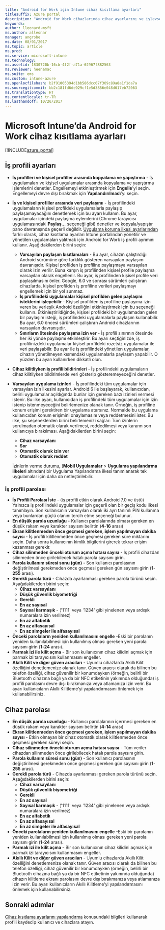 ```yaml
---
title: "Android for Work için Intune cihaz kısıtlama ayarları"
titlesuffix: Azure portal
description: "Android for Work cihazlarında cihaz ayarlarını ve işlevselliğini denetlemek için kullanabileceğiniz Intune ayarlarını öğrenin.\""
keywords: 
author: lleonard-msft
ms.author: alleonar
manager: angrobe
ms.date: 08/01/2017
ms.topic: article
ms.prod: 
ms.service: microsoft-intune
ms.technology: 
ms.assetid: 1830720b-16cb-4f2f-a71a-62967f882563
ms.reviewer: heenamac
ms.suite: ems
ms.custom: intune-azure
ms.openlocfilehash: b2f91005394d1bb586dcc07f309c89a8a1f1da7a
ms.sourcegitcommit: bb2c181fd6de929cf1e5d3856e048d617eb72063
ms.translationtype: HT
ms.contentlocale: tr-TR
ms.lasthandoff: 10/20/2017
---
```

# <a name="android-for-work-device-restriction-settings-in-microsoft-intune"></a>Microsoft Intune’da Android for Work cihaz kısıtlama ayarları

[!INCLUDE[azure_portal](./includes/azure_portal.md)]

## <a name="work-profile-settings"></a>İş profili ayarları
-   **İş profilleri ve kişisel profiller arasında kopyalama ve yapıştırma** - İş uygulamaları ve kişisel uygulamalar arasında kopyalama ve yapıştırma işlemlerini denetler. Engellemeyi etkinleştirmek için **Engelle**’yi seçin. Engellemeyi devre dışı bırakmak için **Yapılandırılmadı**’yı seçin.
- **İş ve kişisel profiller arasında veri paylaşımı** - İş profilindeki uygulamaların kişisel profildeki uygulamalarla paylaşıp paylaşamayacağını denetlemek için bu ayarı kullanın. Bu ayar, uygulamalar içindeki paylaşma eylemlerini (Chrome tarayıcısı uygulamasındaki **Paylaş...** seçeneği gibi) denetler ve kopyala/yapıştır pano davranışında geçerli değildir. [Uygulama koruma ilkesi ayarlarından](https://docs.microsoft.com/intune-classic/deploy-use/protect-app-data-using-mobile-app-management-policies-with-microsoft-intune) farklı olarak, cihaz kısıtlama ayarları Intune portalından yönetilir ve yönetilen uygulamaları yalıtmak için Android for Work iş profili ayrımını kullanır. Aşağıdakilerden birini seçin:
    - **Varsayılan paylaşım kısıtlamaları** - Bu ayar, cihazın çalıştırdığı Android sürümüne göre farklılık gösteren varsayılan paylaşım davranışıdır. Kişisel profilden iş profiline paylaşmaya varsayılan olarak izin verilir. Buna karşın iş profilinden kişisel profile paylaşma varsayılan olarak engellenir. Bu ayar, iş profilinden kişisel profile veri paylaşılmasını önler. Google, 6.0 ve sonrası sürümleri çalıştıran cihazlarda, kişisel profilden iş profiline verileri paylaşmayı engellemek için bir yol sunmaz.   
    - **İş profilindeki uygulamalar kişisel profilden gelen paylaşım isteklerini işleyebilir** - Kişisel profilden iş profiline paylaşıma izin veren bu yerleşik Android özelliğini etkinleştirmek için bu seçeneği kullanın. Etkinleştirildiğinde, kişisel profildeki bir uygulamadan gelen bir paylaşım isteği, iş profilindeki uygulamalarla paylaşım kullanabilir. Bu ayar, 6.0 öncesi sürümleri çalıştıran Android cihazlarının varsayılan davranışıdır.
    - **Sınırların ötesinde paylaşıma izin ver** - İş profili sınırının ötesinde her iki yönde paylaşımı etkinleştirir. Bu ayarı seçtiğinizde, iş profilinizdeki uygulamalar kişisel profildeki rozetsiz uygulamalar ile veri paylaşabilir. Bu ayar ile iş profilindeki yönetilen uygulamalar, cihazın yönetilmeyen kısmındaki uygulamalarla paylaşım yapabilir. O yüzden bu ayarı kullanırken dikkatli olun.

-   **Cihaz kilitliyken iş profili bildirimleri** - İş profilindeki uygulamaların cihaz kilitliyken bildirimlerde veri gösterip gösteremeyeceğini denetler.
-   **Varsayılan uygulama izinleri** - İş profilindeki tüm uygulamalar için varsayılan izin ilkesini ayarlar. Android 6 ile başlayarak, kullanıcıdan, belirli uygulamalar açıldığında bunlar için gereken bazı izinleri vermesi istenir. Bu ilke ayarı, kullanıcıdan iş profilindeki tüm uygulamalar için izin istenip istenmeyeceğini belirlemenize olanak tanır. Örneğin, iş profiline konum erişimi gerektiren bir uygulama atarsınız. Normalde bu uygulama kullanıcıdan konum erişimini onaylamasını veya reddetmesini ister. Bu ilke, şu seçeneklerden birini belirlemenizi sağlar: Tüm izinlerin sorulmadan otomatik olarak verilmesi, reddedilmesi veya kararın son kullanıcıya bırakılması. Aşağıdakilerden birini seçin:
    -   **Cihaz varsayılanı**
    -   **Sor**
    -   **Otomatik olarak izin ver**
    -   **Otomatik olarak reddet**

    İzinlerin verme durumu, (**Mobil Uygulamalar** > **Uygulama yapılandırma ilkeleri** altından) bir Uygulama Yapılandırma ilkesi tanımlanarak tek uygulamalar için daha da netleştirilebilir.

### <a name="work-profile-password"></a>İş profili parolası
- **İş Profili Parolası İste** - (iş profili etkin olarak Android 7.0 ve üstü) Yalnızca iş profilindeki uygulamalar için geçerli olan bir geçiş kodu ilkesi tanımlayın. Son kullanıcının varsayılan olarak iki ayrı tanımlı PIN kullanma veya bunlardan güçlü olanını tercih etme seçeneği bulunur.
- **En düşük parola uzunluğu** - Kullanıcı parolalarında olması gereken en düşük rakam veya karakter sayısını belirtin (**4**-**16** arası)
- **Ekran kilitlenmeden önce geçmesi gereken, işlem yapılmayan dakika sayısı** - İş profili kilitlenmeden önce geçmesi gereken süre miktarını seçin. Daha sonra kullanıcının kimlik bilgilerini girerek tekrar erişim kazanması gerekir.
- **Cihaz silinmeden önceki oturum açma hatası sayısı** - İş profili cihazdan silinmeden önce girilebilecek hatalı parola sayısını girin.
- **Parola kullanım süresi sonu (gün)** - Son kullanıcı parolasının değiştirilmesi gerekmeden önce geçmesi gereken gün sayısını girin (**1**-**255** arası).
- **Gerekli parola türü** - Cihazda ayarlanması gereken parola türünü seçin. Aşağıdakilerden birini seçin:
    - **Cihaz varsayılanı**
    - **Düşük güvenlik biyometriği**
    - **Gerekli**
    - **En az sayısal**
    - **Sayısal karmaşık** - ('1111' veya '1234' gibi yinelenen veya ardışık numaralara izin verilmez)
    - **En az alfabetik**
    - **En az alfasayısal**
    - **En az simgeler ile alfasayısal**
- **Önceki parolaların yeniden kullanılmasını engelle** -Eski bir parolanın yeniden kullanılabilmesi için kullanılmış olması gereken yeni parola sayısını girin (**1**-**24** arası).
- **Parmak izi ile kilit açma** - Bir son kullanıcının cihaz kilidini açmak için parmak izi tarayıcısını kullanmasını engeller.
- **Akıllı Kilit ve diğer güven aracıları** - Uyumlu cihazlarda Akıllı Kilit özelliğini denetlemenize olanak tanır. Güven aracısı olarak da bilinen bu telefon özelliği, cihaz güvenilir bir konumdayken (örneğin, belirli bir Bluetooth cihazına bağlı ya da bir NFC etiketinin yakınında olduğunda) iş profili parolasını devre dışı bırakmanıza veya atlamanıza izin verir. Bu ayarı kullanıcıların Akıllı Kilitleme’yi yapılandırmasını önlemek için kullanabilirsiniz.

## <a name="device-password"></a>Cihaz parolası

- **En düşük parola uzunluğu** - Kullanıcı parolalarının içermesi gereken en düşük rakam veya karakter sayısını belirtin (**4**-**14** arası)
- **Ekran kilitlenmeden önce geçmesi gereken, işlem yapılmayan dakika sayısı** - Etkin olmayan bir cihaz otomatik olarak kilitlenmeden önce geçmesi gereken süreyi seçin.
- **Cihaz silinmeden önceki oturum açma hatası sayısı** - Tüm veriler cihazdan silinmeden önce girilebilecek hatalı parola sayısını girin.
- **Parola kullanım süresi sonu (gün)** - Son kullanıcı parolasının değiştirilmesi gerekmeden önce geçmesi gereken gün sayısını girin (**1**-**255** arası).
- **Gerekli parola türü** - Cihazda ayarlanması gereken parola türünü seçin. Aşağıdakilerden birini seçin:
    - **Cihaz varsayılanı**
    - **Düşük güvenlik biyometriği**
    - **Gerekli**
    - **En az sayısal**
    - **Sayısal karmaşık** - ('1111' veya '1234' gibi yinelenen veya ardışık numaralara izin verilmez)
    - **En az alfabetik**
    - **En az alfasayısal**
    - **En az simgeler ile alfasayısal**
- **Önceki parolaların yeniden kullanılmasını engelle** -Eski bir parolanın yeniden kullanılabilmesi için kullanılmış olması gereken yeni parola sayısını girin (**1**-**24** arası).
- **Parmak izi ile kilit açma** - Bir son kullanıcının cihaz kilidini açmak için parmak izi tarayıcısını kullanmasını engeller.
- **Akıllı Kilit ve diğer güven aracıları** - Uyumlu cihazlarda Akıllı Kilit özelliğini denetlemenize olanak tanır. Güven aracısı olarak da bilinen bu telefon özelliği, cihaz güvenilir bir konumdayken (örneğin, belirli bir Bluetooth cihazına bağlı ya da bir NFC etiketinin yakınında olduğunda) cihazın kilitleme ekranı parolasını devre dışı bırakmanıza veya atlamanıza izin verir. Bu ayarı kullanıcıların Akıllı Kilitleme’yi yapılandırmasını önlemek için kullanabilirsiniz.

## <a name="next-steps"></a>Sonraki adımlar

[Cihaz kısıtlama ayarlarını yapılandırma](device-restrictions-configure.md) konusundaki bilgileri kullanarak profili kaydedip kullanıcı ve cihazlara atayın.
